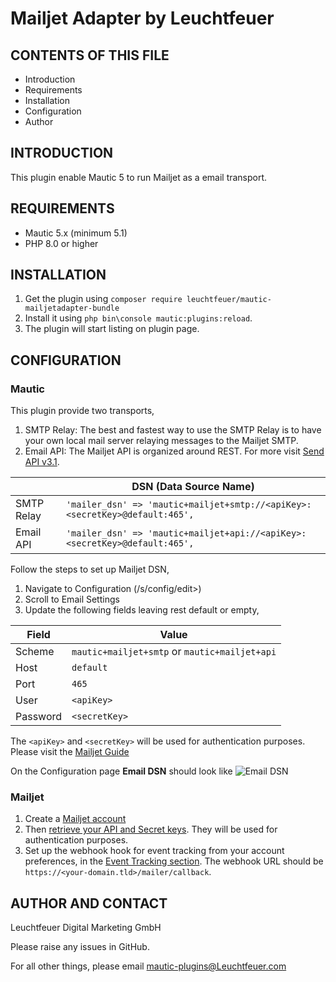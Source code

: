 Mailjet Adapter by Leuchtfeuer
==============================

CONTENTS OF THIS FILE
---------------------

* Introduction
* Requirements
* Installation
* Configuration
* Author

INTRODUCTION
------------

This plugin enable Mautic 5 to run Mailjet as a email transport.

REQUIREMENTS
------------
- Mautic 5.x (minimum 5.1)
- PHP 8.0 or higher

INSTALLATION
------------

1. Get the plugin using `composer require leuchtfeuer/mautic-mailjetadapter-bundle`
2. Install it using `php bin\console mautic:plugins:reload`.
3. The plugin will start listing on plugin page.


CONFIGURATION
-------------

### Mautic 

This plugin provide two transports,
1. SMTP Relay:
   The best and fastest way to use the SMTP Relay is to have your own local mail server relaying messages to the Mailjet SMTP.
2. Email API:
   The Mailjet API is organized around REST. For more visit [Send API v3.1][SendApiV31Home].

|            | DSN (Data Source Name)                                                      | 
|------------|-----------------------------------------------------------------------------|
| SMTP Relay | `'mailer_dsn' => 'mautic+mailjet+smtp://<apiKey>:<secretKey>@default:465',` |
| Email API  | `'mailer_dsn' => 'mautic+mailjet+api://<apiKey>:<secretKey>@default:465',`  |


Follow the steps to set up Mailjet DSN,
1. Navigate to Configuration (/s/config/edit>)
2. Scroll to Email Settings
3. Update the following fields leaving rest default or empty,

| Field    | Value                                         |
|----------|-----------------------------------------------|
| Scheme   | `mautic+mailjet+smtp` or `mautic+mailjet+api` |
| Host     | `default`                                     |
| Port     | `465`                                         |
| User     | `<apiKey>`                                    |
| Password | `<secretKey>`                                 |

The `<apiKey>` and `<secretKey>` will be used for authentication purposes. Please visit the [Mailjet Guide][MailjetGuidePage]

On the Configuration page **Email DSN** should look like ![Email DSN](Docs/imgs/02%20-%20Email%20DSN.png "Email DSN")

### Mailjet

1. Create a [Mailjet account][MailjetSignup]
2. Then [retrieve your API and Secret keys][RetrieveKeys]. They will be used for authentication purposes.
3. Set up the webhook hook for event tracking from your account preferences, in the [Event Tracking section][EventTrackingSection]. The webhook URL should be `https://<your-domain.tld>/mailer/callback`.

 


AUTHOR AND CONTACT
------

Leuchtfeuer Digital Marketing GmbH

Please raise any issues in GitHub.

For all other things, please email mautic-plugins@Leuchtfeuer.com


[MailjetGuidePage]: <https://dev.mailjet.com/email/guides/getting-started/>
[SendApiV31Home]: <https://dev.mailjet.com/email/guides/send-api-v31/>
[MailjetSignup]: <https://app.mailjet.com/signup>
[RetrieveKeys]: <https://app.mailjet.com/account/api_keys>
[EventTrackingSection]: <https://app.mailjet.com/account/triggers>
